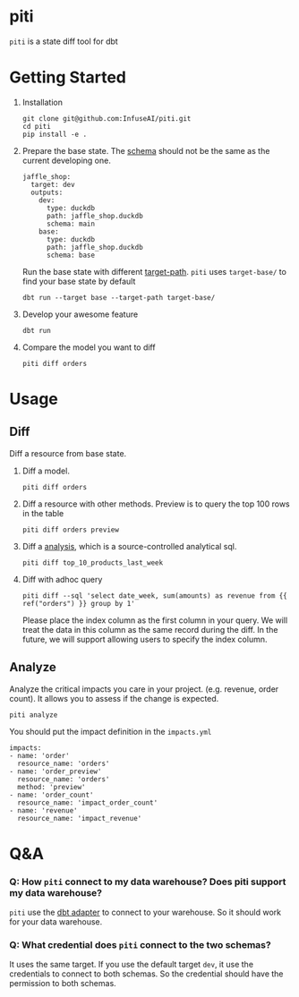 # piti
`piti` is a state diff tool for dbt 


# Getting Started

1. Installation

   ```
   git clone git@github.com:InfuseAI/piti.git
   cd piti
   pip install -e .
   ```

2. Prepare the base state. The [schema](https://docs.getdbt.com/docs/core/connect-data-platform/connection-profiles#understanding-target-schemas) should not be the same as the current developing one.

    ```
    jaffle_shop:
      target: dev
      outputs:
        dev:
          type: duckdb
          path: jaffle_shop.duckdb
          schema: main
        base:
          type: duckdb
          path: jaffle_shop.duckdb
          schema: base
    ```

    Run the base state with different [target-path](https://docs.getdbt.com/reference/project-configs/target-path). `piti` uses `target-base/` to find your base state by default

    ```
    dbt run --target base --target-path target-base/
    ```

3. Develop your awesome feature
    ```
    dbt run
    ```

4. Compare the model you want to diff
    ```
    piti diff orders
    ```

# Usage
## Diff
Diff a resource from base state.

1. Diff a model.
   ```
   piti diff orders
   ```
1. Diff a resource with other methods. Preview is to query the top 100 rows in the table
   ```
   piti diff orders preview
   ```   
1. Diff a [analysis](https://docs.getdbt.com/docs/build/analyses), which is a source-controlled analytical sql.
    ```
   piti diff top_10_products_last_week
   ```
1. Diff with adhoc query
   ```
   piti diff --sql 'select date_week, sum(amounts) as revenue from {{ ref("orders") }} group by 1'
   ```

   Please place the index column as the first column in your query. We will treat the data in this column as the same record during the diff. In the future, we will support allowing users to specify the index column.

## Analyze

Analyze the critical impacts you care in your project. (e.g. revenue, order count). It allows you to assess if the change is expected.
   
```
piti analyze
```

You should put the impact definition in the `impacts.yml`

```
impacts:
- name: 'order'
  resource_name: 'orders'
- name: 'order_preview'
  resource_name: 'orders'
  method: 'preview'  
- name: 'order_count'
  resource_name: 'impact_order_count'
- name: 'revenue'
  resource_name: 'impact_revenue'
```

# Q&A

### Q: How `piti` connect to my data warehouse? Does piti support my data warehouse?

`piti` use the [dbt adapter](https://docs.getdbt.com/docs/connect-adapters) to connect to your warehouse. So it should work for your data warehouse.

### Q: What credential does `piti` connect to the two schemas?

It uses the same target. If you use the default target `dev`, it use the credentials to connect to both schemas. So the credential should have the permission to both schemas.


